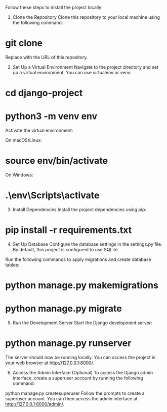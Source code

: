 Follow these steps to install the project locally:

1. Clone the Repository
Clone this repository to your local machine using the following command:

# git clone [<repository-url>](https://github.com/Ahmedmaghrapy11/django-product-test)
Replace <repository-url> with the URL of this repository.

2. Set Up a Virtual Environment
Navigate to the project directory and set up a virtual environment. You can use virtualenv or venv:

# cd django-project
# python3 -m venv env

Activate the virtual environment:

On macOS/Linux:
# source env/bin/activate

On Windows:
# .\env\Scripts\activate

3. Install Dependencies
Install the project dependencies using pip:

# pip install -r requirements.txt

4. Set Up Database
Configure the database settings in the settings.py file. By default, this project is configured to use SQLite.

Run the following commands to apply migrations and create database tables:

# python manage.py makemigrations
# python manage.py migrate
5. Run the Development Server
Start the Django development server:
# python manage.py runserver

The server should now be running locally. You can access the project in your web browser at http://127.0.0.1:8000/.

6. Access the Admin Interface (Optional)
To access the Django admin interface, create a superuser account by running the following command:

python manage.py createsuperuser
Follow the prompts to create a superuser account. You can then access the admin interface at http://127.0.0.1:8000/admin/.
